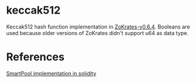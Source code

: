 # keccak512

Keccak512 hash function implementation in [ZoKrates-v0.6.4](https://github.com/Zokrates/ZoKrates). Booleans are used because older versions of ZoKrates didn't support u64 as data type.

# References
[SmartPool implementation in solidity](https://github.com/SmartPool/contracts/blob/master/Testpool.sol)

